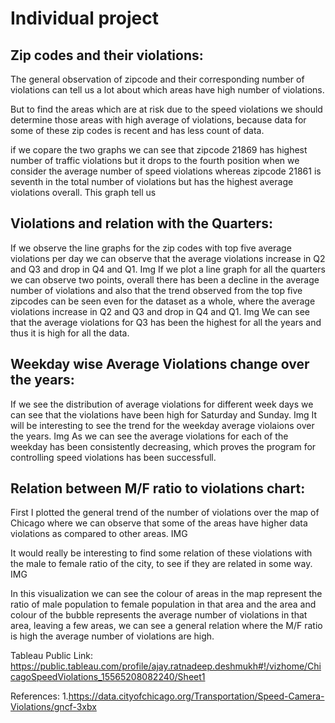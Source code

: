 # Individual project


## Zip codes and their violations:
The general observation of zipcode and their corresponding number of violations can tell us a lot about which areas have high number of violations.

But to find the areas which are at risk due to the speed violations we should determine those areas with high average of violations, because data for some of these zip codes is recent and has less count of data.

if we copare the two graphs we can see that zipcode 21869 has highest number of traffic violations but it drops to the fourth position when we consider the average number of speed violations whereas zipcode 21861 is seventh in the total number of violations but has the highest average violations overall. This graph tell us  


## Violations and relation with the Quarters:
If we observe the line graphs for the zip codes with top five average violations per day we can observe that the average violations increase in Q2 and Q3 and drop in Q4 and Q1.
Img
If we plot a line graph for all the quarters we can observe two points, overall there has been a decline in the average number of violations and also that the trend observed from the top five zipcodes can be seen even for the dataset as a whole, where the average violations increase in Q2 and Q3 and drop in Q4 and Q1.
Img
We can see that the average violations for Q3 has been the highest for all the years and thus it is high for all the data.


## Weekday wise Average Violations change over the years:

If we see the distribution of average violations for different week days we can see that the violations have been high for Saturday and Sunday.
Img
It will be interesting to see the trend for the weekday average violaions over the years.
Img
As we can see the average violations for each of the weekday has been consistently decreasing, which proves the program for controlling speed violations has been successfull.


## Relation between M/F ratio to violations chart:

First I plotted the general trend of the number of violations over the map of Chicago where we can observe that some of the areas have higher data violations as compared to other areas.
IMG

It would really be interesting to find some relation of these violations with the male to female ratio of the city, to see if they are related in some way.
IMG

In this visualization we can see the colour of areas in the map represent the ratio of male population to female population in that area and the area and colour of the bubble represents the average number of violations in that area, leaving a few areas, we can see a general relation where the M/F ratio is high the average number of violations are high. 

Tableau Public Link:
https://public.tableau.com/profile/ajay.ratnadeep.deshmukh#!/vizhome/ChicagoSpeedViolations_15565208082240/Sheet1

References:
1.https://data.cityofchicago.org/Transportation/Speed-Camera-Violations/gncf-3xbx
